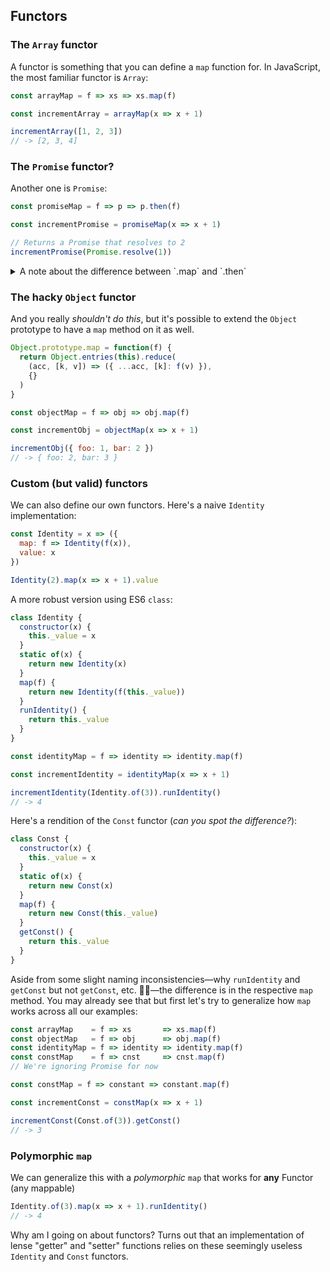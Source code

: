 ## Functors

### The `Array` functor

A functor is something that you can define a `map` function for. In JavaScript, the most familiar functor is `Array`:
```javascript
const arrayMap = f => xs => xs.map(f)

const incrementArray = arrayMap(x => x + 1)

incrementArray([1, 2, 3])
// -> [2, 3, 4]  
```

### The `Promise` functor?

Another one is `Promise`:

```javascript
const promiseMap = f => p => p.then(f)

const incrementPromise = promiseMap(x => x + 1)

// Returns a Promise that resolves to 2
incrementPromise(Promise.resolve(1))
```


<details>
  <summary>A note about the difference between `.map` and `.then`</summary>

  Note that `.then` is a bit overloaded, because we can also return another `Promise` within and it'll be "flattened":
  ```javascript
  // These are equivalent
  (f => xs => xs.then(f))(x => x + 1)(Promise.resolve(1))
  (f => xs => xs.then(f))(x => Promise.resolve(x + 1))(Promise.resolve(1))
  ```
  👆 This is confusing syntax (I'll try to think of a better way of showing this), but you can copy-paste each line to the console to confirm they evaluate the same.
</details>


### The hacky `Object` functor

And you really _shouldn't do this_, but it's possible to extend the `Object` prototype to have a `map` method on it as well.

```javascript
Object.prototype.map = function(f) {
  return Object.entries(this).reduce(
    (acc, [k, v]) => ({ ...acc, [k]: f(v) }),
    {}
  )
}

const objectMap = f => obj => obj.map(f)

const incrementObj = objectMap(x => x + 1)

incrementObj({ foo: 1, bar: 2 })
// -> { foo: 2, bar: 3 }
```

### Custom (but valid) functors

We can also define our own functors. Here's a naive `Identity` implementation:

```javascript
const Identity = x => ({
  map: f => Identity(f(x)),
  value: x
})

Identity(2).map(x => x + 1).value
```

A more robust version using ES6 `class`:

```javascript
class Identity {
  constructor(x) {
    this._value = x
  }
  static of(x) {
    return new Identity(x)
  }
  map(f) {
    return new Identity(f(this._value))
  }
  runIdentity() {
    return this._value
  }
}
```


```js
const identityMap = f => identity => identity.map(f)

const incrementIdentity = identityMap(x => x + 1)

incrementIdentity(Identity.of(3)).runIdentity()
// -> 4
```

Here's a rendition of the `Const` functor (_can you spot the difference?_):

```javascript
class Const {
  constructor(x) {
    this._value = x
  }
  static of(x) {
    return new Const(x)
  }
  map(f) {
    return new Const(this._value)
  }
  getConst() {
    return this._value
  }
}
```


Aside from some slight naming inconsistencies&mdash;why `runIdentity` and `getConst` but not `getConst`, etc. 🤷‍♂️&mdash;the difference is in the respective `map` method. You may already see that but first let's try to generalize how `map` works across all our examples:

```javascript
const arrayMap    = f => xs       => xs.map(f)
const objectMap   = f => obj      => obj.map(f)
const identityMap = f => identity => identity.map(f)
const constMap    = f => cnst     => cnst.map(f)
// We're ignoring Promise for now

```
```js
const constMap = f => constant => constant.map(f)

const incrementConst = constMap(x => x + 1)

incrementConst(Const.of(3)).getConst()
// -> 3
```

### Polymorphic `map`

We can generalize this with a _polymorphic_ `map` that works for **any** Functor (any mappable)



```js
Identity.of(3).map(x => x + 1).runIdentity()
// -> 4
```
Why am I going on about functors? Turns out that an implementation of lense "getter" and "setter" functions relies on these seemingly useless `Identity` and `Const` functors.

